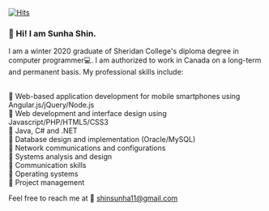 [![Hits](https://hits.seeyoufarm.com/api/count/incr/badge.svg?url=https%3A%2F%2Fgithub.com%2Fsunha-shin&count_bg=%2379C83D&title_bg=%23555555&icon=&icon_color=%23E7E7E7&title=hits&edge_flat=false)](https://hits.seeyoufarm.com)
### 👋 Hi! I am Sunha Shin. 

I am a winter 2020 graduate of Sheridan College's diploma degree in computer programmer:computer:. I am authorized to work in Canada on a long-term and permanent basis. My professional skills include:<br>

<br>:small_blue_diamond: Web-based application development for mobile smartphones using Angular.js/jQuery/Node.js
<br>:small_blue_diamond: Web development and interface design using Javascript/PHP/HTML5/CSS3
<br>:small_blue_diamond: Java, C# and .NET
<br>:small_blue_diamond: Database design and implementation (Oracle/MySQL)
<br>:small_blue_diamond: Network communications and configurations
<br>:small_blue_diamond: Systems analysis and design
<br>:small_blue_diamond: Communication skills
<br>:small_blue_diamond: Operating systems
<br>:small_blue_diamond: Project management

Feel free to reach me at :e-mail: shinsunha11@gmail.com 

<!--
**sunha-shin/sunha-shin** is a ✨ _special_ ✨ repository because its `README.md` (this file) appears on your GitHub profile.

Here are some ideas to get you started:

- 🔭 I’m currently working on ...
- 🌱 I’m currently learning ...
- 👯 I’m looking to collaborate on ...
- 🤔 I’m looking for help with ...
- 💬 Ask me about ...
- 📫 How to reach me: ...
- 😄 Pronouns: ...
- ⚡ Fun fact: ...
-->
